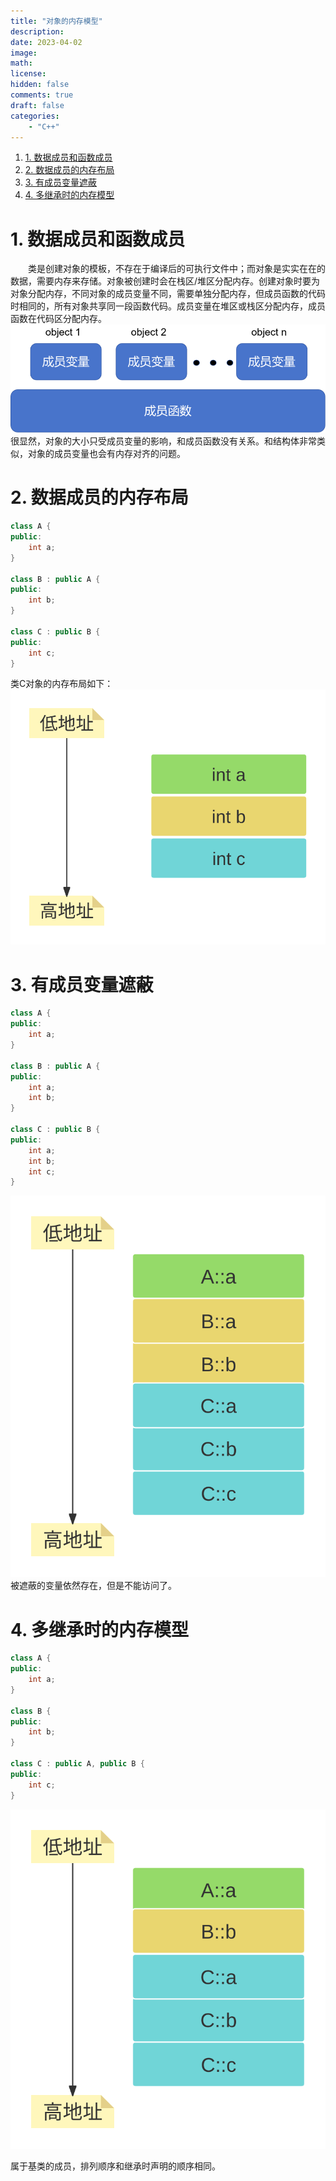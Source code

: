 ```yaml
---
title: "对象的内存模型"
description: 
date: 2023-04-02
image: 
math: 
license: 
hidden: false
comments: true
draft: false
categories:
    - "C++"
---
```


1. [1. 数据成员和函数成员](#1-数据成员和函数成员)
2. [2. 数据成员的内存布局](#2-数据成员的内存布局)
3. [3. 有成员变量遮蔽](#3-有成员变量遮蔽)
4. [4. 多继承时的内存模型](#4-多继承时的内存模型)


# 1. 数据成员和函数成员
&emsp;&emsp;类是创建对象的模板，不存在于编译后的可执行文件中；而对象是实实在在的数据，需要内存来存储。对象被创建时会在栈区/堆区分配内存。创建对象时要为对象分配内存，不同对象的成员变量不同，需要单独分配内存，但成员函数的代码时相同的，所有对象共享同一段函数代码。成员变量在堆区或栈区分配内存，成员函数在代码区分配内存。  
![](对象内存模型0.png)  
很显然，对象的大小只受成员变量的影响，和成员函数没有关系。和结构体非常类似，对象的成员变量也会有内存对齐的问题。  

# 2. 数据成员的内存布局
```cpp
class A {
public:
    int a;
}

class B : public A {
public:
    int b;
}

class C : public B {
public:
    int c;
}
```
类C对象的内存布局如下：  
![](对象内存模型1.svg)


# 3. 有成员变量遮蔽
```cpp
class A {
public:
    int a;
}

class B : public A {
public:
    int a;
    int b;
}

class C : public B {
public:
    int a;
    int b;
    int c;
}
```
![](对象内存模型2.svg)   
被遮蔽的变量依然存在，但是不能访问了。    

# 4. 多继承时的内存模型
```cpp
class A {
public:
    int a;
}

class B {
public:
    int b;
}

class C : public A, public B {
public:
    int c;
}
```  
![](对象内存模型3.svg)   

属于基类的成员，排列顺序和继承时声明的顺序相同。  




